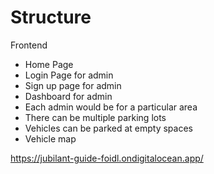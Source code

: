 # Structure
Frontend
- Home Page
- Login Page for admin
- Sign up page for admin
- Dashboard for admin
- Each admin would be for a particular area
- There can be multiple parking lots
- Vehicles can be parked at empty spaces
- Vehicle map

https://jubilant-guide-foidl.ondigitalocean.app/